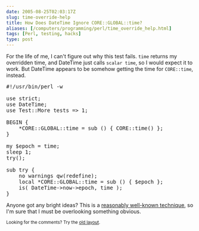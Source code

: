 ```yaml
--- 
date: 2005-08-25T02:03:17Z
slug: time-override-help
title: How Does DateTime Ignore CORE::GLOBAL::time?
aliases: [/computers/programming/perl/time_override_help.html]
tags: [Perl, testing, hacks]
type: post
---
```


<p>For the life of me, I can't figure out why this test fails. <code>time</code> returns my overridden time, and DateTime just calls <code>scalar time</code>, so I would expect it to work. But DateTime appears to be somehow getting the time for <code>CORE::time</code>, instead.</p>

<pre>
#!/usr/bin/perl -w

use strict;
use DateTime;
use Test::More tests =&gt; 1;

BEGIN {
    *CORE::GLOBAL::time = sub () { CORE::time() };
}

my $epoch = time;
sleep 1;
try();

sub try {
    no warnings qw(redefine);
    local *CORE::GLOBAL::time = sub () { $epoch };
    is( DateTime-&gt;now-&gt;epoch, time );
}
</pre>

<p>Anyone got any bright ideas? This is a <a href="http://use.perl.org/~geoff/journal/20660" title="">reasonably well-known technique</a>, so I'm sure that I must be overlooking something obvious.</p>

<p class="past"><small>Looking for the comments? Try the <a rel="nofollow" href="//past.justatheory.com/computers/programming/perl/time_override_help.html">old layout</a>.</small></p>


